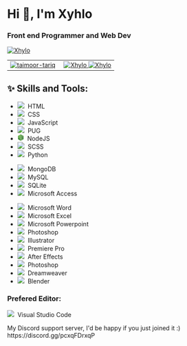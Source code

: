 <h1>Hi 👋, I'm Xyhlo</h1>
<h3>Front end Programmer and Web Dev</h3>

<a href="#">
    <img alt="Xhylo" src="https://visitor-badge.laobi.icu/badge?page_id=giswqs.giswqs" />
    <!--     <img alt="GitHub followers" src="https://img.shields.io/github/followers/Xhylo?style=flat-square"> -->
</a>

<!-- <p><img src="https://metrics.lecoq.io/Xhylo" alt="Xhylo" width="50%" /></p> -->
<!-- <p><img src="https://github-readme-streak-stats.herokuapp.com/?user=taimoor-tariq&theme=dark" alt="taimoor-tariq" width="50%" /></p> -->
<!-- <p><img src="https://github-readme-stats.vercel.app/api?username=taimoor-tariq&show_icons=true&?theme=dark&locale=en&count_private=true" alt="taimoor-tariq" /></p> -->
<!-- <p><img src="https://readme-spotify.taimoor-tariq.vercel.app/api/spotify" alt="taimoor-tariq" width="50%" /></p> -->
<!-- <p><img src="https://github-readme-stats.vercel.app/api/top-langs?username=Xhylo&show_icons=true&theme=dark&locale=en&layout=compact" alt="taimoor-tariq" /></p> -->

<a href="#">
    <table width="100%">
        <tr>
            <td width="50%">
                <img src="https://metrics.lecoq.io/Xhylo" alt="taimoor-tariq" width="100%" />
            </td>
            <td width="50%">
                <img src="https://github-readme-stats.vercel.app/api/top-langs?username=Xhylo&show_icons=true&theme=dark&locale=en&layout=compact" alt="Xhylo" width="100%" />
                <img src="https://github-readme-stats.vercel.app/api?username=Xhylo&show_icons=true&theme=dark"
" alt="Xhylo" width="100%" />
            </td>
        </tr>
    </table>
 </a>
 
 
 <!--
 ## My Summary
 ```js
const Xhylo = {
    education: "UNDERGRADUATE",
    alias: "NodeJS Developer",
    knowledge: {
        frontend: ["JS", "HTML", "CSS", "SCSS", "Py"],
        backend: ["NodeJS", "JavaScript", "Express", "Electron", "PUG"],
        database: ["MongoDB", "MySQL", "SQLite"]
    },
    experiences: [
        {
            company : "Wichita Wolves",
            post : "IT Manager"
        },
        {
            company : "Ontarto Post Secondary Esports",
            post : "Lead Developer"
        }
    ],
    availableForHire: true
}
```
-->

<h2>✨ Skills and Tools:</h2>
<ul>
    <li><img src="https://cdn.icon-icons.com/icons2/2107/PNG/512/file_type_html_icon_130541.png" width="15px">&nbsp; HTML</li>
    <li><img src="https://cdn.icon-icons.com/icons2/2107/PNG/512/file_type_css_icon_130661.png" width="15px">&nbsp; CSS</li>
    <li><img src="https://cdn.icon-icons.com/icons2/2108/PNG/512/javascript_icon_130900.png" width="15px">&nbsp; JavaScript</li>
    <li><img src="https://cdn.icon-icons.com/icons2/2107/PNG/512/file_type_pug_icon_130225.png" width="15px">&nbsp; PUG</li>
    <li><img src="https://raw.githubusercontent.com/github/explore/80688e429a7d4ef2fca1e82350fe8e3517d3494d/topics/nodejs/nodejs.png" width="15px">&nbsp; NodeJS</li>
    <li><img src="https://cdn.icon-icons.com/icons2/2107/PNG/512/file_type_scss_icon_130177.png" width="15px">&nbsp; SCSS</li>
    <li><img src="https://cdn.icon-icons.com/icons2/112/PNG/512/python_18894.png" width="15px">&nbsp; Python</li>
</ul>
<ul>   
    <li><img src="https://cdn.icon-icons.com/icons2/2415/PNG/512/mongodb_original_logo_icon_146424.png" width="15px">&nbsp; MongoDB</li>
    <li><img src="https://cdn.icon-icons.com/icons2/1381/PNG/512/mysqlworkbench_93532.png" width="15px">&nbsp; MySQL</li>
    <li><img src="https://cdn.icon-icons.com/icons2/2107/PNG/512/file_type_sqlite_icon_130153.png" width="15px">&nbsp; SQLite</li>
    <li><img src="https://cdn.icon-icons.com/icons2/2397/PNG/512/microsoft_office_access_logo_icon_145727.png" width="15px">&nbsp; Microsoft Access</li>
</ul>
<ul>
    <li><img src="https://cdn.icon-icons.com/icons2/2397/PNG/512/microsoft_office_word_logo_icon_145724.png" width="15px">&nbsp; Microsoft Word</li>
    <li><img src="https://cdn.icon-icons.com/icons2/2397/PNG/512/microsoft_office_excel_logo_icon_145720.png" width="15px">&nbsp; Microsoft Excel</li>
    <li><img src="https://cdn.icon-icons.com/icons2/2397/PNG/512/microsoft_power_point_office_logo_icon_145723.png" width="15px">&nbsp; Microsoft Powerpoint</li>
    <li><img src="https://cdn.icon-icons.com/icons2/1088/PNG/512/1485282157-adobe-photoshop-raster-graphics-editor-cc-creative-cloud_78285.png" width="15px">&nbsp; Photoshop</li>
    <li><img src="https://cdn.icon-icons.com/icons2/1088/PNG/512/1485282143-adobe-illustrator-cc-creative-cloud_78298.png" width="15px">&nbsp; Illustrator</li>
    <li><img src="https://cdn.icon-icons.com/icons2/1088/PNG/512/1485282149-adobe-premiere-pro-cc-creative-cloud_78301.png" width="15px">&nbsp; Premiere Pro</li>
    <li><img src="https://cdn.icon-icons.com/icons2/1088/PNG/512/1485282157-adobe-photoshop-raster-graphics-editor-cc-creative-cloud_78285.png" width="15px">&nbsp; After Effects</li>
    <li><img src="https://cdn.icon-icons.com/icons2/1088/PNG/512/1485282160-adobe-after-effects-cc-creative-cloud-digital-visual-effects-motion-graphics-and-compositing-application_78299.png" width="15px">&nbsp; Photoshop</li>
    <li><img src="https://cdn.icon-icons.com/icons2/1088/PNG/512/1485282146-adobe-dreamweaver-cc-creative-cloud_78288.png" width="15px">&nbsp; Dreamweaver</li>
    <li><img src="https://cdn.icon-icons.com/icons2/195/PNG/256/Blender_23505.png" width="15px">&nbsp; Blender</li>
</ul>
<!-- <a href="#">
    <img width="50px" src="https://cdn.icon-icons.com/icons2/2107/PNG/512/file_type_html_icon_130541.png">
    <img width="50px" src="https://cdn.icon-icons.com/icons2/2107/PNG/512/file_type_css_icon_130661.png">
    <img width="50px" src="https://cdn.icon-icons.com/icons2/2108/PNG/512/javascript_icon_130900.png">
    <img width="50px" src="https://cdn.icon-icons.com/icons2/2415/PNG/512/bootstrap_plain_logo_icon_146619.png">
    <img width="50px" src="https://cdn.icon-icons.com/icons2/2108/PNG/512/sass_icon_130835.png">
    <img width="50px" src="https://cdn.icon-icons.com/icons2/2107/PNG/512/file_type_pug_icon_130225.png">
    <img width="50px" src="https://raw.githubusercontent.com/github/explore/80688e429a7d4ef2fca1e82350fe8e3517d3494d/topics/nodejs/nodejs.png">
    <img width="50px" src="https://cdn.icon-icons.com/icons2/2107/PNG/512/file_type_node_icon_130301.png">
    <img width="50px" src="https://cdn.icon-icons.com/icons2/112/PNG/512/python_18894.png">
    <img width="50px" src="https://cdn.icon-icons.com/icons2/2415/PNG/512/mongodb_original_logo_icon_146424.png">
    <img width="50px" src="https://cdn.icon-icons.com/icons2/1381/PNG/512/mysqlworkbench_93532.png">
    <img width="50px" src="https://cdn.icon-icons.com/icons2/2107/PNG/512/file_type_sqlite_icon_130153.png">
    <img width="50px" src="https://cdn.icon-icons.com/icons2/2397/PNG/512/microsoft_office_access_logo_icon_145727.png">
    <img width="50px" src="https://cdn.icon-icons.com/icons2/2397/PNG/512/microsoft_office_word_logo_icon_145724.png"> 
    <img width="50px" src="https://cdn.icon-icons.com/icons2/2397/PNG/512/microsoft_office_excel_logo_icon_145720.png">
    <img width="50px" src="https://cdn.icon-icons.com/icons2/2397/PNG/512/microsoft_power_point_office_logo_icon_145723.png">
    <img width="50px" src="https://cdn.icon-icons.com/icons2/1088/PNG/512/1485282157-adobe-photoshop-raster-graphics-editor-cc-creative-cloud_78285.png">
    <img width="50px" src="https://cdn.icon-icons.com/icons2/1088/PNG/512/1485282143-adobe-illustrator-cc-creative-cloud_78298.png">
    <img width="50px" src="https://cdn.icon-icons.com/icons2/1088/PNG/512/1485282149-adobe-premiere-pro-cc-creative-cloud_78301.png">
    <img width="50px" src="https://cdn.icon-icons.com/icons2/1088/PNG/512/1485282157-adobe-photoshop-raster-graphics-editor-cc-creative-cloud_78285.png">
    <img width="50px" src="https://cdn.icon-icons.com/icons2/1088/PNG/512/1485282160-adobe-after-effects-cc-creative-cloud-digital-visual-effects-motion-graphics-and-compositing-application_78299.png">
    <img width="50px" src="https://cdn.icon-icons.com/icons2/1088/PNG/512/1485282146-adobe-dreamweaver-cc-creative-cloud_78288.png">
    <img width="50px" src="https://cdn.icon-icons.com/icons2/195/PNG/256/Blender_23505.png">
</a> -->

<h3>Prefered Editor:</h3>
<p><img src="https://cdn.icon-icons.com/icons2/2107/PNG/512/file_type_vscode_icon_130084.png" width="15px">&nbsp; Visual Studio Code</p>
My Discord support server, I'd be happy if you just joined it :) https://discord.gg/pcxqFDrxqP
<!-- <br>
<h3>🎧 Spotify Now Playing...</h3>
<a href="https://readme-spotify-2.taimoor-tariq.vercel.app/now-playing?open" terget="_blank">
    <img src="https://readme-spotify-2.taimoor-tariq.vercel.app/now-playing" width="256" height="64" alt="Now Playing">
</a> -->


<!-- <a href="#">
    <table width="100%">
        <tr>
            <td>
                <h3>🎧 Spotify Now Playing...</h3>
            </td>
        </tr>
        <tr>
            <td>
                <img src="https://readme-spotify.taimoor-tariq.vercel.app/api/spotify" alt="taimoor-tariq" width="100%" />
            </td>
        </tr>
    </table>
</a> -->
